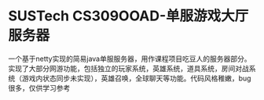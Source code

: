 # SUSTech CS309OOAD-单服游戏大厅服务器
 一个基于netty实现的简易java单服服务器，用作课程项目吃豆人的服务器部分。实现了大部分网游功能，包括独立的玩家系统，英雄系统，道具系统，房间对战系统（游戏内状态同步未实现），英雄召唤，全球聊天等功能。代码风格稚嫩，bug很多，仅供学习参考
